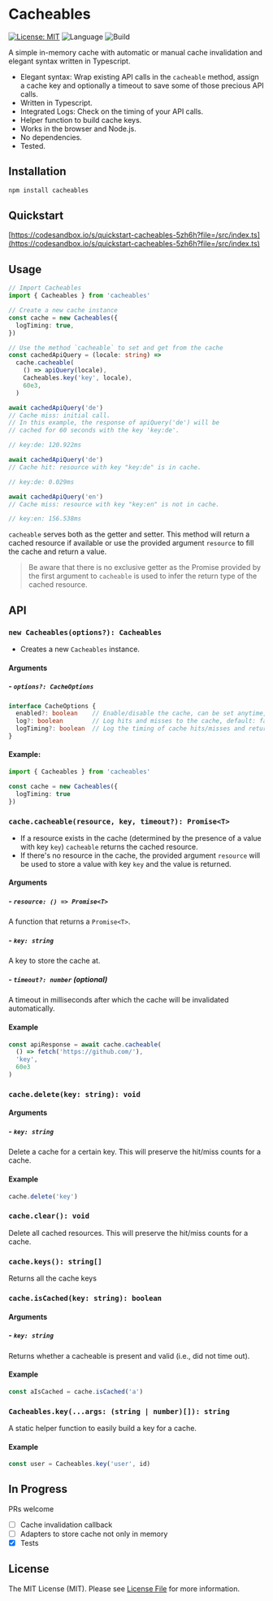 # Cacheables

[![License: MIT](https://img.shields.io/badge/License-MIT-yellow.svg)](https://opensource.org/licenses/MIT)
![Language](https://img.shields.io/github/languages/top/grischaerbe/cacheables)
![Build](https://img.shields.io/github/workflow/status/grischaerbe/cacheables/Node.js%20Package)

A simple in-memory cache with automatic or manual cache invalidation and elegant syntax written in Typescript.

- Elegant syntax: Wrap existing API calls in the `cacheable` method, assign a cache key and optionally a timeout to save some of those precious API calls.
- Written in Typescript.
- Integrated Logs: Check on the timing of your API calls.
- Helper function to build cache keys.
- Works in the browser and Node.js.
- No dependencies.
- Tested.

## Installation

```bash
npm install cacheables
```

## Quickstart

[https://codesandbox.io/s/quickstart-cacheables-5zh6h?file=/src/index.ts](https://codesandbox.io/s/quickstart-cacheables-5zh6h?file=/src/index.ts)

## Usage

```ts
// Import Cacheables
import { Cacheables } from 'cacheables'

// Create a new cache instance
const cache = new Cacheables({
  logTiming: true,
})

// Use the method `cacheable` to set and get from the cache
const cachedApiQuery = (locale: string) =>
  cache.cacheable(
    () => apiQuery(locale),
    Cacheables.key('key', locale),
    60e3,
  )

await cachedApiQuery('de')
// Cache miss: initial call.
// In this example, the response of apiQuery('de') will be
// cached for 60 seconds with the key 'key:de'.

// key:de: 120.922ms

await cachedApiQuery('de')
// Cache hit: resource with key "key:de" is in cache.

// key:de: 0.029ms

await cachedApiQuery('en')
// Cache miss: resource with key "key:en" is not in cache.

// key:en: 156.538ms
```

`cacheable` serves both as the getter and setter. This method will return a cached resource if available or use the provided argument `resource` to fill the cache and return a value.

> Be aware that there is no exclusive getter as the Promise provided by the first argument to `cacheable` is used to infer the return type of the cached resource.

## API

### `new Cacheables(options?): Cacheables`

- Creates a new `Cacheables` instance.

#### Arguments

##### - `options?: CacheOptions`

```ts
interface CacheOptions {
  enabled?: boolean    // Enable/disable the cache, can be set anytime, default: true.
  log?: boolean        // Log hits and misses to the cache, default: false. 
  logTiming?: boolean  // Log the timing of cache hits/misses and returns, default: false.
}
```

#### Example:

```ts
import { Cacheables } from 'cacheables'

const cache = new Cacheables({
  logTiming: true
})
```

### `cache.cacheable(resource, key, timeout?): Promise<T>`

- If a resource exists in the cache (determined by the presence of a value with key `key`) `cacheable` returns the cached resource.
- If there's no resource in the cache, the provided argument `resource` will be used to store a value with key `key` and the value is returned.

#### Arguments

##### - `resource: () => Promise<T>`

A function that returns a `Promise<T>`. 

##### - `key: string`

A key to store the cache at.

##### - `timeout?: number` (optional)

A timeout in milliseconds after which the cache will be invalidated automatically.

#### Example

```ts
const apiResponse = await cache.cacheable(
  () => fetch('https://github.com/'),
  'key',
  60e3
)
```

### `cache.delete(key: string): void`

#### Arguments

##### - `key: string`

Delete a cache for a certain key. This will preserve the hit/miss counts for a cache.

#### Example

```ts
cache.delete('key')
```

### `cache.clear(): void`

Delete all cached resources. This will preserve the hit/miss counts for a cache.

### `cache.keys(): string[]`

Returns all the cache keys

### `cache.isCached(key: string): boolean`

#### Arguments

##### - `key: string`

Returns whether a cacheable is present and valid (i.e., did not time out).

#### Example

```ts
const aIsCached = cache.isCached('a')
```

### `Cacheables.key(...args: (string | number)[]): string`

A static helper function to easily build a key for a cache.

#### Example

```ts
const user = Cacheables.key('user', id)
```

## In Progress

PRs welcome

- [ ] Cache invalidation callback
- [ ] Adapters to store cache not only in memory
- [X] Tests

## License

The MIT License (MIT). Please see [License File](LICENSE.md) for more information.